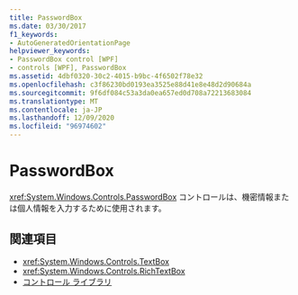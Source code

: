 ```yaml
---
title: PasswordBox
ms.date: 03/30/2017
f1_keywords:
- AutoGeneratedOrientationPage
helpviewer_keywords:
- PasswordBox control [WPF]
- controls [WPF], PasswordBox
ms.assetid: 4dbf0320-30c2-4015-b9bc-4f6502f78e32
ms.openlocfilehash: c3f86230bd0193ea3525e88d41e8e48d2d90684a
ms.sourcegitcommit: 9f6df084c53a3da0ea657ed0d708a72213683084
ms.translationtype: MT
ms.contentlocale: ja-JP
ms.lasthandoff: 12/09/2020
ms.locfileid: "96974602"
---
```

# <a name="passwordbox"></a>PasswordBox
<xref:System.Windows.Controls.PasswordBox> コントロールは、機密情報または個人情報を入力するために使用されます。  
  
## <a name="see-also"></a>関連項目

- <xref:System.Windows.Controls.TextBox>
- <xref:System.Windows.Controls.RichTextBox>
- [コントロール ライブラリ](control-library.md)
